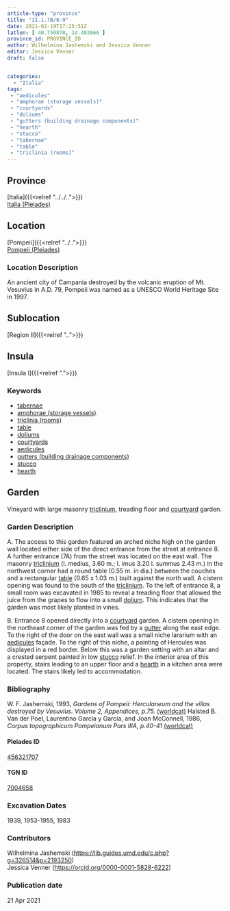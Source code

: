 ```yaml
---
article-type: "province"
title: "II.i.7B/8-9"
date: 2021-02-19T17:25:51Z
latlon: [ 40.750870, 14.493866 ]
province_id: PROVINCE_ID
author: Wilhelmina Jashemski and Jessica Venner
editor: Jessica Venner
draft: false


categories:
  - "Italia"
tags:
 - "aedicules"
 - "amphorae (storage vessels)"
 - "courtyards"
 - "doliums"
 - "gutters (building drainage components)"
 - "hearth"
 - "stucco"
 - "tabernae"
 - "table"
 - "triclinia (rooms)"
---
```


## Province
[Italia]({{<relref "../../..">}}) \
[Italia (Pleiades)](https://pleiades.stoa.org/places/1052)

## Location
[Pompeii]({{<relref "../..">}}) \
[Pompeii (Pleiades)](https://pleiades.stoa.org/places/433032)


### Location Description
An ancient city of Campania destroyed by the volcanic eruption of Mt. Vesuvius in A.D. 79, Pompeii was named as a UNESCO World Heritage Site in 1997.

## Sublocation
[Region II]({{<relref "..">}})
## Insula
[Insula I]({{<relref ".">}})

### Keywords
 - [tabernae](http://www.getty.edu/vow/AATFullDisplay?find=tabernae&logic=AND&note=&english=N&prev_page=1&subjectid=300005366)
 - [amphorae (storage vessels)](http://vocab.getty.edu/page/aat/300148696)
 - [triclinia (rooms)](http://vocab.getty.edu/page/aat/300004359)
 - [table](http://vocab.getty.edu/page/aat/300039548)
 - [doliums](http://vocab.getty.edu/page/aat/300400601)
 - [courtyards](http://vocab.getty.edu/page/aat/300004095)
 - [aedicules](http://vocab.getty.edu/page/aat/300002574)
 - [gutters (building drainage components)](http://vocab.getty.edu/page/aat/300052565)
 - [stucco](http://www.getty.edu/vow/AATFullDisplay?find=stucco&logic=AND&note=&english=N&prev_page=1&subjectid=300014966)
 - [hearth](http://vocab.getty.edu/page/aat/300003990)


## Garden
Vineyard with large masonry [triclinium](http://vocab.getty.edu/page/aat/300004359), treading floor and [courtyard](http://vocab.getty.edu/page/aat/300004095) garden.

### Garden Description
A. The access to this garden featured an arched niche high on the garden wall located either side of the direct entrance from the street at entrance 8. A further entrance (7A) from the street was located on the east wall. The masonry [triclinium](http://vocab.getty.edu/page/aat/300004359) (l. medius, 3.60 m.; l. imus 3.20 l. summus 2.43 m.) in the northwest corner had a round table (0.55 m. in dia.) between the couches and a rectangular [table](http://vocab.getty.edu/page/aat/300039548) (0.65 x 1.03 m.) built against the north wall. A cistern opening was found to the south of the [triclinium](http://vocab.getty.edu/page/aat/300004359). To the left of entrance 8, a small room was excavated in 1985 to reveal a treading floor that allowed the juice from the grapes to flow into a small [dolium](http://vocab.getty.edu/page/aat/300400601). This indicates that the garden was most likely planted in vines.

B. Entrance 8 opened directly into a [courtyard](http://vocab.getty.edu/page/aat/300004095) garden. A cistern opening in the northeast corner of the garden was fed by a [gutter](http://vocab.getty.edu/page/aat/300052565) along the east edge. To the right of the door on the east wall was a small niche lararium with an [aedicules](http://vocab.getty.edu/page/aat/300002574) façade. To the right of this niche, a painting of Hercules was displayed in a red border. Below this was a garden setting with an altar and a crested serpent painted in low [stucco](http://www.getty.edu/vow/AATFullDisplay?find=stucco&logic=AND&note=&english=N&prev_page=1&subjectid=300014966) relief. In the interior area of this property, stairs leading to an upper floor and a [hearth](http://vocab.getty.edu/page/aat/300003990) in a kitchen area were located. The stairs likely led to accommodation.



### Bibliography
W. F. Jashemski, 1993, *Gardens of Pompeii: Herculaneum and the villas destroyed by Vesuvius. Volume 2, Appendices, p.75.* [(worldcat)](https://www.worldcat.org/title/gardens-of-pompeii-herculaneum-and-the-villas-destroyed-by-vesuvius-volume-2-appendices/oclc/222353569)
Halsted B. Van der Poel, Laurentino García y García, and Joan McConnell, 1986, *Corpus topographicum Pompeianum Pars IIIA, p.40-41* [(worldcat)](https://www.worldcat.org/title/corpus-topographicum-pompeianum/oclc/8667821)


<!--#### Periodo ID-->

<!-- [PERIODO_ID](https://pleiades.stoa.org/places/PLEIADES_ID) -->

#### Pleiades ID
[456321707](https://pleiades.stoa.org/places/456321707)

#### TGN ID
[7004658](http://vocab.getty.edu/page/tgn/7004658)

###  Excavation Dates
1939, 1953-1955, 1983

### Contributors
Wilhelmina Jashemski (https://lib.guides.umd.edu/c.php?g=326514&p=2193250)  
Jessica Venner (https://orcid.org/0000-0001-5828-6222)


### Publication date

21 Apr 2021
<!-- Format: dd MONTH_NAME yyyy -->

<!-- DATE -->
